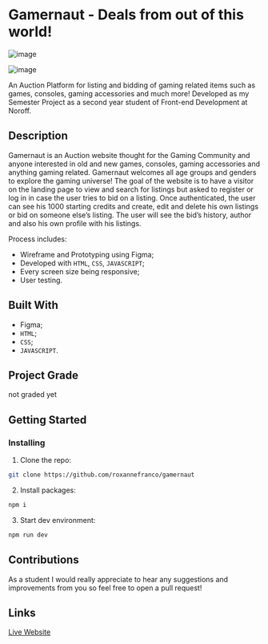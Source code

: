 # Gamernaut - Deals from out of this world!

![image](https://user-images.githubusercontent.com/50967213/222969477-0223b78e-e951-4778-97c9-4f15bad6ccce.png)

![image](https://user-images.githubusercontent.com/50967213/222969394-487ed025-26d5-4984-ba27-0974424fe64b.png)

An Auction Platform for listing and bidding of gaming related items such as games, consoles, gaming accessories and much more!
Developed as my Semester Project as a second year student of Front-end Development at Noroff.

## Description

Gamernaut is an Auction website thought for the Gaming Community and anyone interested in old and new games, consoles, gaming accessories and anything gaming related. 
Gamernaut welcomes all age groups and genders to explore the gaming universe!
The goal of the website is to have a visitor on the landing page to view and search for listings but asked to register or log in in case the user tries to bid on a listing. 
Once authenticated, the user can see his 1000 starting credits and create, edit and delete his own listings or bid on someone else’s listing.
The user will see the bid’s history, author and also his own profile with his listings.

Process includes:

- Wireframe and Prototyping using Figma;
- Developed with ```HTML```, ```CSS```, ```JAVASCRIPT```;
- Every screen size being responsive;
- User testing.

## Built With

- Figma;
- ```HTML```;
- ```CSS```;
- ```JAVASCRIPT```.

## Project Grade
not graded yet

## Getting Started

### Installing

1. Clone the repo:

```bash
git clone https://github.com/roxannefranco/gamernaut
```
2. Install packages:

```bash
npm i
```
3. Start dev environment:

```bash
npm run dev
```

## Contributions

As a student I would really appreciate to hear any suggestions and improvements from you so feel free to open a pull request!

## Links

[Live Website](https://gamernaut.netlify.app/index.html)
